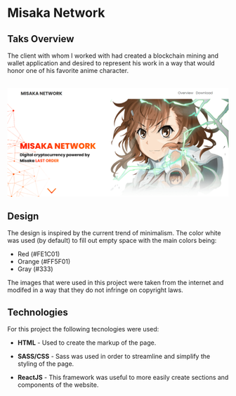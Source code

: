 <h1>Misaka Network</h1>
<h2>Taks Overview</h2>
<p>The client with whom I worked with had created a blockchain mining and
wallet application and desired to represent his work in a way that would honor one of his favorite anime character.</p>
<br/>
<img src="md_image/1.png">
<h2>Design</h2>
<p>The design is inspired by the current trend of minimalism. The color white was used (by default) to fill out empty space with the main colors being:</p>
<ul>
    <li>Red (#FE1C01)</li>
    <li>Orange (#FF5F01)</li>
    <li>Gray (#333)</li>
</ul>
<p>The images that were used in this project were taken from the internet and modifed in a way that they do not infringe on copyright laws.</p>
<h2>Technologies</h2>
<p>For this project the following tecnologies were used:</p>
<ul>
    <li><p><span style="font-weight: bold">HTML</span> - Used to create the markup of the page.</p>
    </li>
        <li><p><span style="font-weight: bold">SASS/CSS</span> - Sass was used in order to streamline and simplify the styling of the page.</p>
    </li>
        </li>
        <li><p><span style="font-weight: bold">ReactJS</span> - This framework was useful to more easily create sections and components of the website.</p>
    </li>

</ul>